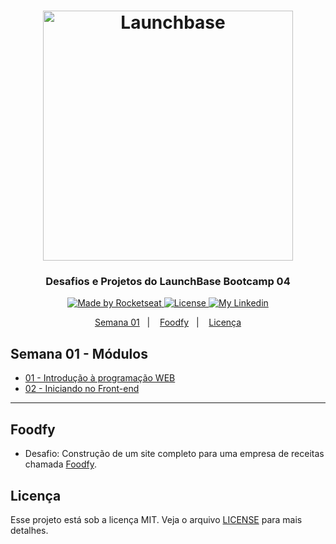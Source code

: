 <h1 align="center">
    <img alt="Launchbase" src="https://storage.googleapis.com/golden-wind/bootcamp-launchbase/logo.png" width="400px" />
</h1>

<h3 align="center">
  Desafios e Projetos do LaunchBase Bootcamp 04
</h3>

<p align="center">

  <a href="https://rocketseat.com.br">
    <img alt="Made by Rocketseat" src="https://img.shields.io/badge/made%20by-Rocketseat-%23F8952D">
  </a>

  <a href="" >
    <img alt="License" src="https://img.shields.io/badge/license-MIT-%23F8952D">
  </a>
  
  <a href="https://www.linkedin.com/in/danielbaiaamaral/" >
    <img alt="My Linkedin" src="https://img.shields.io/badge/-danielbaiaamaral-%230077B5?style=social&logo=linkedin">
  </a>

</p>

<p align="center">
  <a href="#semana-01---módulos">Semana 01</a>&nbsp;&nbsp;&nbsp;|&nbsp;&nbsp;&nbsp;
  <a href="#foodfy">Foodfy</a>&nbsp;&nbsp;&nbsp;|&nbsp;&nbsp;&nbsp;
  <a href="#licença">Licença</a>
</p>

## Semana 01 - Módulos

- [01 - Introdução à programação WEB]()
- [02 - Iniciando no Front-end]()
---
## Foodfy
- Desafio: Construção de um site completo para uma empresa de receitas chamada [Foodfy]().

## Licença

Esse projeto está sob a licença MIT. Veja o arquivo [LICENSE]() para mais detalhes.
